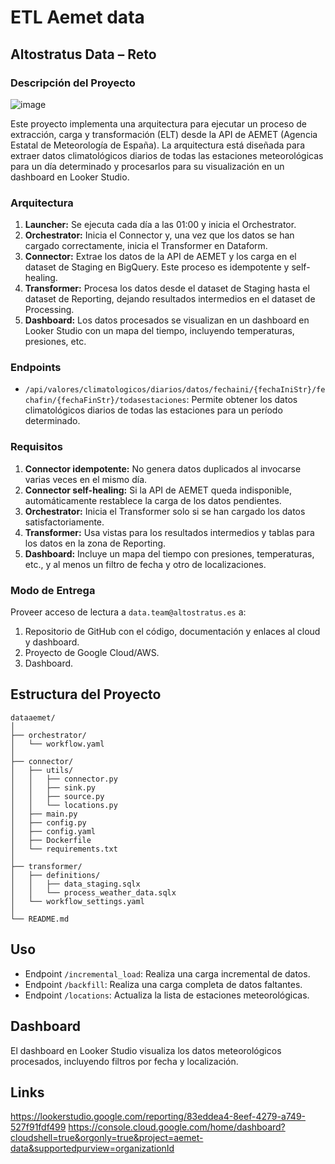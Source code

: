 # ETL Aemet data

## Altostratus Data – Reto
### Descripción del Proyecto
![image](https://github.com/pglez12/dataaemet/assets/135646732/d588c54a-5ae3-4e70-8ed0-5e66715cabf4)

Este proyecto implementa una arquitectura para ejecutar un proceso de extracción, carga y transformación (ELT) desde la API de AEMET (Agencia Estatal de Meteorología de España). La arquitectura está diseñada para extraer datos climatológicos diarios de todas las estaciones meteorológicas para un día determinado y procesarlos para su visualización en un dashboard en Looker Studio.

### Arquitectura

1. **Launcher:** Se ejecuta cada día a las 01:00 y inicia el Orchestrator.
2. **Orchestrator:** Inicia el Connector y, una vez que los datos se han cargado correctamente, inicia el Transformer en Dataform.
3. **Connector:** Extrae los datos de la API de AEMET y los carga en el dataset de Staging en BigQuery. Este proceso es idempotente y self-healing.
4. **Transformer:** Procesa los datos desde el dataset de Staging hasta el dataset de Reporting, dejando resultados intermedios en el dataset de Processing.
5. **Dashboard:** Los datos procesados se visualizan en un dashboard en Looker Studio con un mapa del tiempo, incluyendo temperaturas, presiones, etc.

### Endpoints

- `/api/valores/climatologicos/diarios/datos/fechaini/{fechaIniStr}/fechafin/{fechaFinStr}/todasestaciones`: Permite obtener los datos climatológicos diarios de todas las estaciones para un período determinado.

### Requisitos

1. **Connector idempotente:** No genera datos duplicados al invocarse varias veces en el mismo día.
2. **Connector self-healing:** Si la API de AEMET queda indisponible, automáticamente restablece la carga de los datos pendientes.
3. **Orchestrator:** Inicia el Transformer solo si se han cargado los datos satisfactoriamente.
4. **Transformer:** Usa vistas para los resultados intermedios y tablas para los datos en la zona de Reporting.
5. **Dashboard:** Incluye un mapa del tiempo con presiones, temperaturas, etc., y al menos un filtro de fecha y otro de localizaciones.

### Modo de Entrega

Proveer acceso de lectura a `data.team@altostratus.es` a:

1. Repositorio de GitHub con el código, documentación y enlaces al cloud y dashboard.
2. Proyecto de Google Cloud/AWS.
3. Dashboard.

## Estructura del Proyecto
```
dataaemet/
│
├── orchestrator/
│   └── workflow.yaml
│
├── connector/
│   ├── utils/
│   │   ├── connector.py
│   │   ├── sink.py     
│   │   ├── source.py   
│   │   └── locations.py
│   ├── main.py
│   ├── config.py
│   ├── config.yaml
│   ├── Dockerfile
│   └── requirements.txt
│
├── transformer/
│   ├── definitions/
│   │   ├── data_staging.sqlx
│   │   └── process_weather_data.sqlx
│   └── workflow_settings.yaml
│
└── README.md        
```

## Uso
- Endpoint `/incremental_load`: Realiza una carga incremental de datos.
- Endpoint `/backfill`: Realiza una carga completa de datos faltantes.
- Endpoint `/locations`: Actualiza la lista de estaciones meteorológicas.

## Dashboard
El dashboard en Looker Studio visualiza los datos meteorológicos procesados, incluyendo filtros por fecha y localización.

## Links
https://lookerstudio.google.com/reporting/83eddea4-8eef-4279-a749-527f91fdf499
https://console.cloud.google.com/home/dashboard?cloudshell=true&orgonly=true&project=aemet-data&supportedpurview=organizationId
